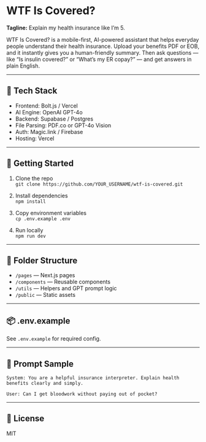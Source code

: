 # WTF Is Covered?

**Tagline:** Explain my health insurance like I’m 5.

WTF Is Covered? is a mobile-first, AI-powered assistant that helps everyday people understand their health insurance. Upload your benefits PDF or EOB, and it instantly gives you a human-friendly summary. Then ask questions — like “Is insulin covered?” or “What’s my ER copay?” — and get answers in plain English.

---

## 🧱 Tech Stack
- Frontend: Bolt.js / Vercel
- AI Engine: OpenAI GPT-4o
- Backend: Supabase / Postgres
- File Parsing: PDF.co or GPT-4o Vision
- Auth: Magic.link / Firebase
- Hosting: Vercel

---

## 🚀 Getting Started

1. Clone the repo  
   `git clone https://github.com/YOUR_USERNAME/wtf-is-covered.git`

2. Install dependencies  
   `npm install`

3. Copy environment variables  
   `cp .env.example .env`

4. Run locally  
   `npm run dev`

---

## 📁 Folder Structure
- `/pages` — Next.js pages
- `/components` — Reusable components
- `/utils` — Helpers and GPT prompt logic
- `/public` — Static assets

---

## 📦 .env.example
See `.env.example` for required config.

---

## 🧠 Prompt Sample
```
System: You are a helpful insurance interpreter. Explain health benefits clearly and simply.

User: Can I get bloodwork without paying out of pocket?
```

---

## 📜 License
MIT
